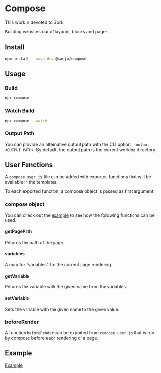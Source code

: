 # Compose

This work is devoted to God.

Building websites out of layouts, blocks and pages.

## Install

```sh
npm install --save-dev @sanjo/compose
```

## Usage

### Build

```sh
npx compose
```

### Watch Build

```sh
npx compose --watch
```

### Output Path

You can provide an alternative output path with the CLI option `--output <OUTPUT PATH>`.
By default, the output path is the current working directory.

## User Functions

A `compose.user.js` file can be added with exported functions that will be
available in the templates.

To each exported function, a compose object is passed as first argument.

### compose object

You can check out the [example](https://github.com/SanjoSolutions/unnamed/tree/main/packages/compose/example)
to see how the following functions can be used.

#### getPagePath

Returns the path of the page.

#### variables

A map for "variables" for the current page rendering.

#### getVariable

Returns the variable with the given name from the variables.

#### setVariable

Sets the variable with the given name to the given value.

### beforeRender

A function `beforeRender` can be exported from `compose.user.js` that is run by compose before each rendering
of a page.

## Example

[Example](https://github.com/SanjoSolutions/unnamed/tree/main/packages/compose/example)

